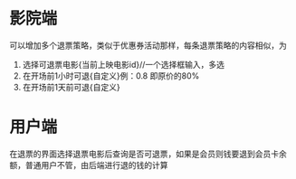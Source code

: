 # 影院端
可以增加多个退票策略，类似于优惠券活动那样，每条退票策略的内容相似，为
   1. 选择可退票电影{当前上映电影id}//一个选择框输入，多选
   2. 在开场前1小时可退{自定义}例：0.8 即原价的80%
   3. 在开场前1天前可退{自定义}
# 用户端
在退票的界面选择退票电影后查询是否可退票，如果是会员则钱要退到会员卡余额，普通用户不管，由后端进行退的钱的计算